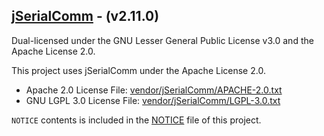 ## [jSerialComm](https://github.com/Fazecast/jSerialComm) - (v2.11.0)

Dual-licensed under the GNU Lesser General Public License v3.0 and the Apache License 2.0.

This project uses jSerialComm under the Apache License 2.0.

- Apache 2.0 License File: [vendor/jSerialComm/APACHE-2.0.txt](vendor/jSerialComm/APACHE-2.0.txt)
- GNU LGPL 3.0 License File: [vendor/jSerialComm/LGPL-3.0.txt](vendor/jSerialComm/LGPL-3.0.txt)

`NOTICE` contents is included in the [NOTICE](NOTICE.md) file of this project.